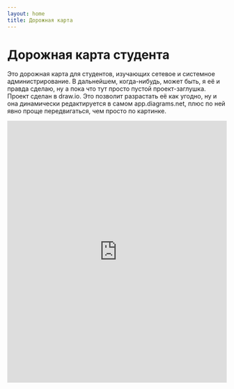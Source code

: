 ```yaml
---
layout: home
title: Дорожная карта
---
```



# Дорожная карта студента

Это дорожная карта для студентов, изучающих сетевое и системное администрирование. В дальнейшем, когда-нибудь, может быть, я её и правда сделаю, ну а пока что тут просто пустой проект-заглушка. Проект сделан в draw.io. Это позволит разрастать её как угодно, ну и она динамически редактируется в самом app.diagrams.net, плюс по ней явно проще передвигаться, чем просто по картинке.

<iframe
  src="https://viewer.diagrams.net/?highlight=0000ff&layers=1&nav=1&title=Roadmap#Uhttps%3A%2F%2Fdrive.google.com%2Fuc%3Fid%3D15Sd3v4tLwYMa7i8YGYzyVQkY_PvTrYNP%26export%3Ddownload"
  width="100%"
  height="600px"
  frameborder="0"
  allowfullscreen
></iframe>







<!-- https://drive.google.com/file/d/15Sd3v4tLwYMa7i8YGYzyVQkY_PvTrYNP/view?usp=sharing -->
